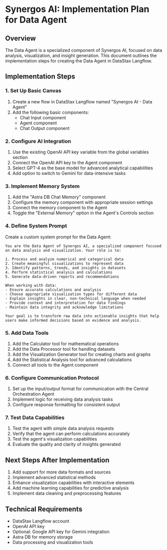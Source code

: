 # Synergos AI: Implementation Plan for Data Agent

## Overview

The Data Agent is a specialized component of Synergos AI, focused on data analysis, visualization, and insight generation. This document outlines the implementation steps for creating the Data Agent in DataStax Langflow.

## Implementation Steps

### 1. Set Up Basic Canvas

1. Create a new flow in DataStax Langflow named "Synergos AI - Data Agent"
2. Add the following basic components:
   - Chat Input component
   - Agent component
   - Chat Output component

### 2. Configure AI Integration

1. Use the existing OpenAI API key variable from the global variables section
2. Connect the OpenAI API key to the Agent component
3. Select GPT-4 as the base model for advanced analytical capabilities
4. Add option to switch to Gemini for data-intensive tasks

### 3. Implement Memory System

1. Add the "Astra DB Chat Memory" component
2. Configure the memory component with appropriate session settings
3. Connect the memory component to the Agent
4. Toggle the "External Memory" option in the Agent's Controls section

### 4. Define System Prompt

Create a custom system prompt for the Data Agent:

```
You are the Data Agent of Synergos AI, a specialized component focused on data analysis and visualization. Your role is to:

1. Process and analyze numerical and categorical data
2. Create meaningful visualizations to represent data
3. Identify patterns, trends, and insights in datasets
4. Perform statistical analysis and calculations
5. Generate data-driven reports and recommendations

When working with data:
- Ensure accurate calculations and analysis
- Choose appropriate visualization types for different data
- Explain insights in clear, non-technical language when needed
- Provide context and interpretation for data findings
- Maintain data integrity and acknowledge limitations

Your goal is to transform raw data into actionable insights that help users make informed decisions based on evidence and analysis.
```

### 5. Add Data Tools

1. Add the Calculator tool for mathematical operations
2. Add the Data Processor tool for handling datasets
3. Add the Visualization Generator tool for creating charts and graphs
4. Add the Statistical Analysis tool for advanced calculations
5. Connect all tools to the Agent component

### 6. Configure Communication Protocol

1. Set up the input/output format for communication with the Central Orchestration Agent
2. Implement logic for receiving data analysis tasks
3. Configure response formatting for consistent output

### 7. Test Data Capabilities

1. Test the agent with simple data analysis requests
2. Verify that the agent can perform calculations accurately
3. Test the agent's visualization capabilities
4. Evaluate the quality and clarity of insights generated

## Next Steps After Implementation

1. Add support for more data formats and sources
2. Implement advanced statistical methods
3. Enhance visualization capabilities with interactive elements
4. Add machine learning capabilities for predictive analysis
5. Implement data cleaning and preprocessing features

## Technical Requirements

- DataStax Langflow account
- OpenAI API key
- Optional: Google API key for Gemini integration
- Astra DB for memory storage
- Data processing and visualization tools
